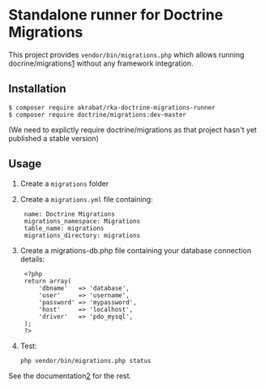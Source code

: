 # Standalone runner for Doctrine Migrations

This project provides `vendor/bin/migrations.php` which allows running
docrine/migrations[1] without any framework integration.


[1]: http://docs.doctrine-project.org/projects/doctrine-migrations/en/latest/reference/introduction.html

## Installation

    $ composer require akrabat/rka-doctrine-migrations-runner
    $ composer require doctrine/migrations:dev-master

(We need to explictly require doctrine/migrations as that project hasn't yet published a stable version)

## Usage

1. Create a `migrations` folder
2. Create a `migrations.yml` file containing:

        name: Doctrine Migrations
        migrations_namespace: Migrations
        table_name: migrations
        migrations_directory: migrations

3. Create a migrations-db.php file containing your database connection details:

        <?php
        return array(
            'dbname'   => 'database',
            'user'     => 'username',
            'password' => 'mypassword',
            'host'     => 'localhost',
            'driver'   => 'pdo_mysql',
        );
        ?>

4. Test:

       php vendor/bin/migrations.php status


See the documentation[2] for the rest.

[2]: http://docs.doctrine-project.org/projects/doctrine-migrations/en/latest/reference/migration_classes.html
